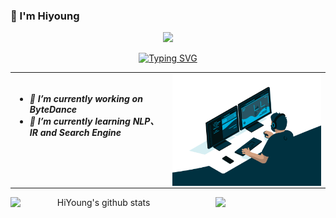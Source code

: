 ###  👋 I'm Hiyoung
  <p align="center">
  <img src="https://profile-counter.glitch.me/hiyoung123/count.svg" />
 <div align="center">

[![Typing SVG](https://readme-typing-svg.demolab.com?font=Pacifico&pause=1000&center=true&vCenter=true&width=500&lines=%F0%9F%91%8B+Hi%EF%BC%8CI'm+Hiyoung;%E2%80%9C%E4%BA%BA%E7%94%9F%E4%BD%95%E6%89%80%E6%B1%82%EF%BC%8C%E8%B4%A2%E5%AF%8C%E5%92%8C%E8%87%AA%E7%94%B1%E2%80%9C+-+%E3%80%8A%E5%9F%BA%E7%9D%A3%E5%B1%B1%E4%BC%AF%E7%88%B5%E3%80%8B)](https://git.io/typing-svg)

</div>

<table><tr><td valign="top" width="50%">
<br/>  
 
  - ***🔭 I’m currently working on ByteDance*** <!--Institute of Computing Sciences**-->  
  - ***🌱 I’m currently learning NLP、IR and Search Engine***


</td><td valign="top" width="50%">
<div align="center">
   <img src="https://github.com/JesseAtSZ/JesseAtSZ.github.io/blob/main/img/site/code.gif?raw=true" align="center" style="width: 100%" />
</div>  
</td></tr></table>  
</p>
<div align = center>
 <div align = center style = "display: flex;justify-content:space-between;">
  <img width = "56%" src="https://github-readme-stats.vercel.app/api?username=hiyoung123&show_icons=true&hide=contribs&theme=tokyonight&line_height=33" alt="HiYoung's github stats" />
 <img width = "35%" src = "https://github-readme-stats.vercel.app/api/top-langs/?username=hiyoung123&theme=tokyonight&langs_count=3"> 
 </div>
 <!--  换行 -->
 </br>
</div>
